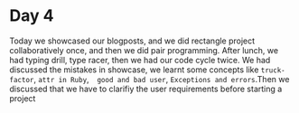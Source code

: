 # Day 4  

Today we showcased our blogposts, and we did rectangle 
project collaboratively once, and then we did pair programming.
After lunch, we had typing drill, type racer, then we had our
code cycle twice. We had discussed the mistakes in showcase, 
we learnt some concepts like `truck-factor`, `attr in Ruby`,` 
good and bad user`, `Exceptions and errors`.Then we discussed
that we have to clarifiy the user requirements before 
starting a project
